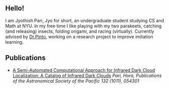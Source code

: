 ## Hello!
I am Jyothish Pari, Jyo for short, an undergraduate student studying CS and Math at NYU. In my free time I like playing with my two parakeets, catching (and releasing) insects, folding origami, and racing (virtually). Currently advised by [Dr.Pinto](https://lerrelpinto.com), working on a research project to improve imitation learning. 


## Publications 
+ [A Semi-Automated Computational Approach for Infrared Dark Cloud Localization: A Catalog of Infrared Dark Clouds](https://iopscience.iop.org/article/10.1088/1538-3873/ab7b39/meta) *Pari, Hora, Publications of the Astronomical Society of the Pacific 132 (1011), 054301*
